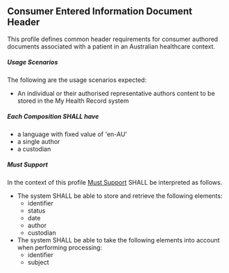 ## Consumer Entered Information Document Header

This profile defines common header requirements for consumer authored documents associated with a patient in an Australian healthcare context. 

##### **Usage Scenarios**
The following are the usage scenarios expected:
* An individual or their authorised representative authors content to be stored in the My Health Record system

##### **Each Composition SHALL have**
* a language with fixed value of 'en-AU'
* a single author
* a custodian

#####  **Must Support**
In the context of this profile [Must Support](http://hl7.org/fhir/STU3/conformance-rules.html#mustSupport) SHALL be interpreted as follows.
* The system SHALL be able to store and retrieve the following elements:
    * identifier
    * status
    * date
    * author
    * custodian
* The system SHALL be able to take the following elements into account when performing processing:
    * identifier
    * subject